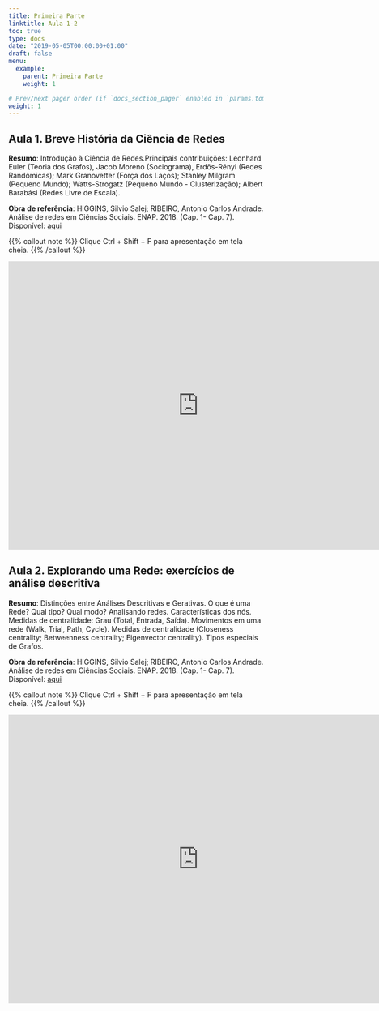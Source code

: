 ```yaml
---
title: Primeira Parte
linktitle: Aula 1-2
toc: true
type: docs
date: "2019-05-05T00:00:00+01:00"
draft: false
menu:
  example:
    parent: Primeira Parte
    weight: 1

# Prev/next pager order (if `docs_section_pager` enabled in `params.toml`)
weight: 1
---
```


## Aula 1.  Breve História da Ciência de Redes

__Resumo__: Introdução à Ciência de Redes.Principais contribuições: Leonhard Euler (Teoria dos Grafos),
Jacob Moreno (Sociograma), Erdõs-Rényi (Redes Randômicas); Mark Granovetter (Força dos Laços); Stanley
Milgram (Pequeno Mundo); Watts-Strogatz (Pequeno Mundo - Clusterização); Albert Barabási (Redes Livre
de Escala).

__Obra de referência__: HIGGINS, Silvio Salej; RIBEIRO, Antonio Carlos Andrade. Análise de redes em Ciências Sociais. ENAP. 2018. (Cap. 1- Cap. 7). Disponível: [aqui](https://repositorio.enap.gov.br/bitstream/1/3337/1/Livro_Analise%20de%20Redes%20em%20Ci%C3%AAncias%20Sociais.pdf)


{{% callout note %}}
Clique Ctrl + Shift + F para apresentação em tela cheia.
{{% /callout %}}


<iframe src="https://docs.google.com/presentation/d/e/2PACX-1vRfJJxQ3nAag30Qn-a9dK5aShSGsATakMfMseGwW8IQ1TinfisioQZYmRPXpGwPCAgbahxyTPCHTxuI/embed?start=false&loop=false&delayms=3000" frameborder="0" width="750" height="569" allowfullscreen="true" mozallowfullscreen="true" webkitallowfullscreen="true"></iframe>


## Aula 2. Explorando uma Rede: exercícios de análise descritiva

__Resumo__: Distinções entre Análises Descritivas e Gerativas. O que é uma Rede? Qual tipo? Qual modo? Analisando redes. Características dos nós. Medidas de centralidade: Grau (Total, Entrada, Saída). Movimentos em uma rede (Walk, Trial, Path, Cycle). Medidas de centralidade (Closeness centrality; Betweenness centrality; Eigenvector centrality). Tipos especiais de Grafos.

__Obra de referência__: HIGGINS, Silvio Salej; RIBEIRO, Antonio Carlos Andrade. Análise de redes em Ciências Sociais. ENAP. 2018. (Cap. 1- Cap. 7). Disponível: [aqui](https://repositorio.enap.gov.br/bitstream/1/3337/1/Livro_Analise%20de%20Redes%20em%20Ci%C3%AAncias%20Sociais.pdf)

{{% callout note %}}
Clique Ctrl + Shift + F para apresentação em tela cheia.
{{% /callout %}}

<iframe src="https://docs.google.com/presentation/d/e/2PACX-1vSdPnnjE1_aDbrlHyUmEaX4jWlZq9vfw-PppyuOdXt7YWO1uMu1TdJgmHBN3jv4uV_cIaHd_Hbk2G96/embed?start=false&loop=false&delayms=3000" frameborder="0" width="750" height="569" allowfullscreen="true" mozallowfullscreen="true" webkitallowfullscreen="true"></iframe>

